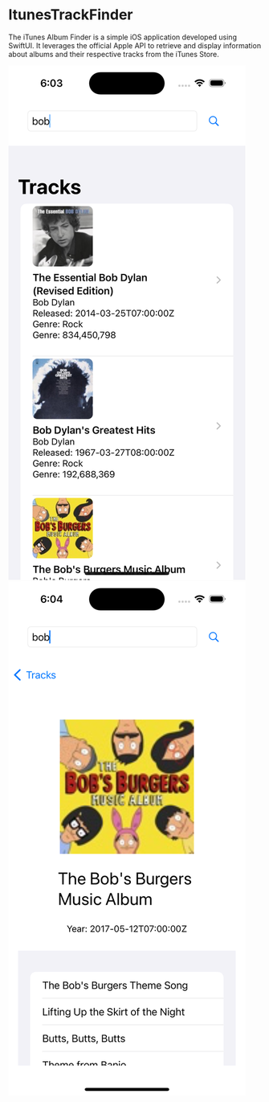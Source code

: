 # ItunesTrackFinder
The iTunes Album Finder is a simple iOS application developed using SwiftUI. It leverages the official Apple API to retrieve and display information about albums and their respective tracks from the iTunes Store.

<img  alt="image" src="https://github.com/Amin405/ItunesTrackFinder/blob/main/Simulator%20Screenshot%20-%20iPhone%2014%20Pro%20-%202023-05-13%20at%2018.03.34.png">

<img  alt="image" src="https://github.com/Amin405/ItunesTrackFinder/blob/main/Simulator%20Screenshot%20-%20iPhone%2014%20Pro%20-%202023-05-13%20at%2018.04.02.png">
